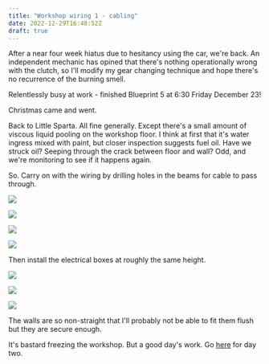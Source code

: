 ```yaml
---
title: "Workshop wiring 1 - cabling"
date: 2022-12-29T16:48:52Z
draft: true
---
```

After a near four week hiatus due to hesitancy using the car, we're back. An independent mechanic has opined that there's nothing operationally wrong with the clutch, so I'll modify my gear changing technique and hope there's no recurrence of the burning smell.

Relentlessly busy at work - finished Blueprint 5 at 6:30 Friday December 23!

Christmas came and went.

Back to Little Sparta. All fine generally. Except there's a small amount of viscous liquid pooling on the workshop floor. I think at first that it's water ingress mixed with paint, but closer inspection suggests fuel oil. Have we struck oil? Seeping through the crack between floor and wall? Odd, and we're monitoring to see if it happens again.

So. Carry on with the wiring by drilling holes in the beams for cable to pass through. 

![](/images/9583.jpeg)

![](/images/9585.jpeg)

![](/images/9593.jpeg)

![](/images/9594.jpeg)

Then install the electrical boxes at roughly the same height. 

![](/images/9596.jpeg)

![](/images/9597.jpeg)

![](/images/9598.jpeg)


The walls are so non-straight that I'll probably not be able to fit them flush but they are secure enough.

It's bastard freezing the workshop. But a good day's work. Go [here](/posts/dec/workshopwiring-2/) for day two.


